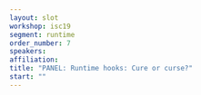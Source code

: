 ```yaml
---
layout: slot
workshop: isc19
segment: runtime
order_number: 7
speakers:
affiliation:
title: "PANEL: Runtime hooks: Cure or curse?"
start: ""
---
```

